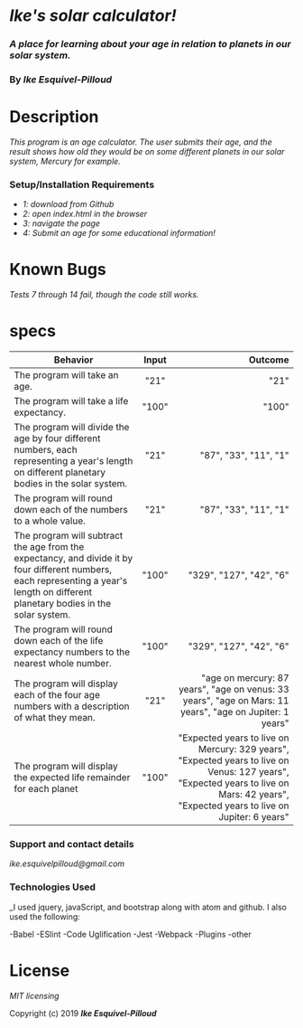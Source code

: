 # _Ike's solar calculator!_

### _A place for learning about your age in relation to planets in our solar system._

### By _**Ike Esquivel-Pilloud**_

# Description

_This program is an age calculator. The user submits their age, and the result shows how old they would be on some different planets in our solar system, Mercury for example._

### Setup/Installation Requirements

* _1: download from Github_
* _2: open index.html in the browser_
* _3: navigate the page_
* _4: Submit an age for some educational information!_

# Known Bugs

_Tests 7 through 14 fail, though the code still works._

# specs
| Behavior        | Input           | Outcome  |
| ------------- |:-------------:| -----:|
| The program will take an age. | "21" | "21" |
| The program will take a life expectancy. | "100" | "100" |
| The program will divide the age by four different numbers, each representing a year's length on different planetary bodies in the solar system. | "21" | "87", "33", "11", "1"|
| The program will round down each of the numbers to a whole value. | "21" | "87", "33", "11", "1" |
| The program will subtract the age from the expectancy, and divide it by four different numbers, each representing a year's length on different planetary bodies in the solar system. | "100" | "329", "127", "42", "6"|
| The program will round down each of the life expectancy numbers to the nearest whole number. | "100" | "329", "127", "42", "6" |
| The program will display each of the four age numbers with a description of what they mean. | "21" | "age on mercury: 87 years", "age on venus: 33 years", "age on Mars: 11 years", "age on Jupiter: 1 years" |
| The program will display the expected life remainder for each planet | "100" | "Expected years to live on Mercury: 329 years", "Expected years to live on Venus: 127 years", "Expected years to live on Mars: 42 years", "Expected years to live on Jupiter: 6 years" |

### Support and contact details

_ike.esquivelpilloud@gmail.com_

### Technologies Used

_I used jquery, javaScript, and bootstrap along with atom and github. I also used the following:

-Babel
-ESlint
-Code Uglification
-Jest
-Webpack
-Plugins
-other


# License

_MIT licensing_

Copyright (c) 2019 **_Ike Esquivel-Pilloud_**
